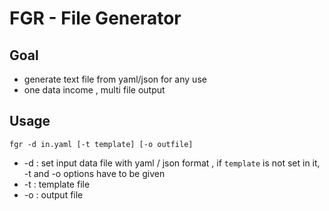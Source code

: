 # FGR - File Generator

## Goal

* generate text file from yaml/json for any use
* one data income , multi file output

## Usage

`fgr -d in.yaml [-t template] [-o outfile]`

* -d : set input data file with yaml / json format , if `template` is not set in it, -t and -o options have to be given
* -t : template file
* -o : output file
